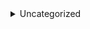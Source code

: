 

<details>
<summary>Uncategorized</summary>

- Update mkdocs.yml
   - PR: #0
- Update mkdocs.yml
   - PR: #0
- Demo
   - PR: #0
- Update Deploy_Documentation.yml
   - PR: #0
- Demo
   - PR: #0
- Update Deploy_Documentation.yml
   - PR: #0
- Update Deploy_Documentation.yml
   - PR: #0
- Update Deploy_Documentation.yml
   - PR: #0
- Demo
   - PR: #0
- Demo
   - PR: #0
- Demo
   - PR: #0
- Update Deploy_Documentation.yml
   - PR: #0
- Update Deploy_Documentation.yml
   - PR: #0
- Demo
   - PR: #0
- Demo
   - PR: #0
- Update Deploy_Documentation.yml
   - PR: #0
- Update Deploy_Documentation.yml
   - PR: #0
- Update mkdocs.yml
   - PR: #0
- Update Deploy_Documentation.yml
   - PR: #0
- Update Deploy_Documentation.yml
   - PR: #0
- Update Deploy_Documentation.yml
   - PR: #0
- Update release-notes.md
   - PR: #0

</details>